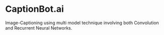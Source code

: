 # CaptionBot.ai
Image-Captioning using multi model technique involving both Convolution and Recurrent Neural Networks.

